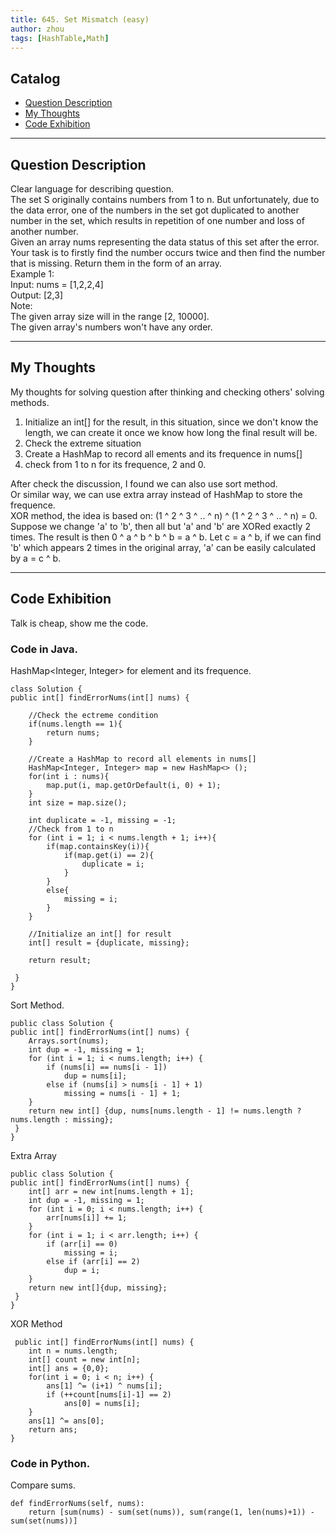 ```yaml
---
title: 645. Set Mismatch (easy)                 
author: zhou      
tags: [HashTable,Math]          
---
```




## Catalog  
+ [Question Description](#partI)
+ [My Thoughts](#partII)
+ [Code Exhibition](#partIII)

----------------------------------

## Question Description
Clear language for describing question.    
The set S originally contains numbers from 1 to n. But unfortunately, due to the data error, one of the numbers in the set got duplicated to another number in the set, which results in repetition of one number and loss of another number.     
Given an array nums representing the data status of this set after the error. Your task is to firstly find the number occurs twice and then find the number that is missing. Return them in the form of an array.      
Example 1:     
Input: nums = [1,2,2,4]   
Output: [2,3]   
Note:   
The given array size will in the range [2, 10000].   
The given array's numbers won't have any order.      


----------------------------------

## My Thoughts
My thoughts for solving question after thinking and checking others' solving methods.        
1. Initialize an int[] for the result, in this situation, since we don't know the length, we can create it once we know how long the final result will be.        
2. Check the extreme situation    
3. Create a HashMap to record all ements and its frequence in nums[]     
4. check from 1 to n for its frequence, 2 and 0.     

After check the discussion, I found we can also use sort method.     
Or similar way, we can use extra array instead of HashMap to store the frequence.    
XOR method, the idea is based on: (1 ^ 2 ^ 3 ^ .. ^ n) ^ (1 ^ 2 ^ 3 ^ .. ^ n) = 0. Suppose we change 'a' to 'b', then all but 'a' and 'b' are XORed exactly 2 times. The result is then 0 ^ a ^ b ^ b ^ b = a ^ b. Let c = a ^ b, if we can find 'b' which appears 2 times in the original array, 'a' can be easily calculated by a = c ^ b.       


----------------------------------

## Code Exhibition
Talk is cheap, show me the code.    
### Code in Java.     
HashMap<Integer, Integer> for element and its frequence.   

    class Solution {
    public int[] findErrorNums(int[] nums) {
        
        //Check the ectreme condition
        if(nums.length == 1){
            return nums;
        }
        
        //Create a HashMap to record all elements in nums[]
        HashMap<Integer, Integer> map = new HashMap<> ();
        for(int i : nums){
            map.put(i, map.getOrDefault(i, 0) + 1);
        }
        int size = map.size();
        
        int duplicate = -1, missing = -1;
        //Check from 1 to n
        for (int i = 1; i < nums.length + 1; i++){
            if(map.containsKey(i)){
                if(map.get(i) == 2){
                    duplicate = i;
                }
            }
            else{
                missing = i;
            }
        }
        
        //Initialize an int[] for result
        int[] result = {duplicate, missing};
        
        return result;
        
     }
    }

Sort Method.    

    public class Solution {
    public int[] findErrorNums(int[] nums) {
        Arrays.sort(nums);
        int dup = -1, missing = 1;
        for (int i = 1; i < nums.length; i++) {
            if (nums[i] == nums[i - 1])
                dup = nums[i];
            else if (nums[i] > nums[i - 1] + 1)
                missing = nums[i - 1] + 1;
        }
        return new int[] {dup, nums[nums.length - 1] != nums.length ? nums.length : missing};
     }
    }

Extra Array    

    public class Solution {
    public int[] findErrorNums(int[] nums) {
        int[] arr = new int[nums.length + 1];
        int dup = -1, missing = 1;
        for (int i = 0; i < nums.length; i++) {
            arr[nums[i]] += 1;
        }
        for (int i = 1; i < arr.length; i++) {
            if (arr[i] == 0)
                missing = i;
            else if (arr[i] == 2)
                dup = i;
        }
        return new int[]{dup, missing};
     }
    }

XOR Method    

     public int[] findErrorNums(int[] nums) {
        int n = nums.length;
        int[] count = new int[n];
        int[] ans = {0,0};
        for(int i = 0; i < n; i++) {
            ans[1] ^= (i+1) ^ nums[i];
            if (++count[nums[i]-1] == 2)
                ans[0] = nums[i];
        }
        ans[1] ^= ans[0];
        return ans;
    }


### Code in Python.   
Compare sums.    

    def findErrorNums(self, nums):
        return [sum(nums) - sum(set(nums)), sum(range(1, len(nums)+1)) - sum(set(nums))]


